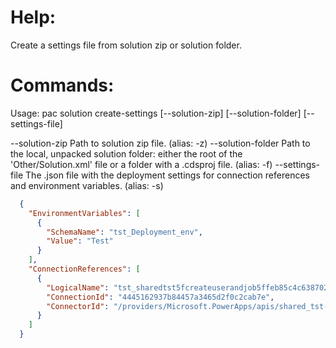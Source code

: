# Help:
Create a settings file from solution zip or solution folder.

# Commands:
Usage: pac solution create-settings [--solution-zip] [--solution-folder] [--settings-file]

  --solution-zip              Path to solution zip file. (alias: -z)
  --solution-folder           Path to the local, unpacked solution folder: either the root of the 'Other/Solution.xml' file or a folder with a .cdsproj file. (alias: -f)
  --settings-file             The .json file with the deployment settings for connection references and environment variables. (alias: -s)

```json
  {
    "EnvironmentVariables": [
      {
        "SchemaName": "tst_Deployment_env",
        "Value": "Test"
      }
    ],
    "ConnectionReferences": [
      {
        "LogicalName": "tst_sharedtst5fcreateuserandjob5ffeb85c4c63870282_b4cc7",
        "ConnectionId": "4445162937b84457a3465d2f0c2cab7e",
        "ConnectorId": "/providers/Microsoft.PowerApps/apis/shared_tst-5fcreateuserandjob-5ff805fab2693f57dc"
      }
    ]
  }
  ```